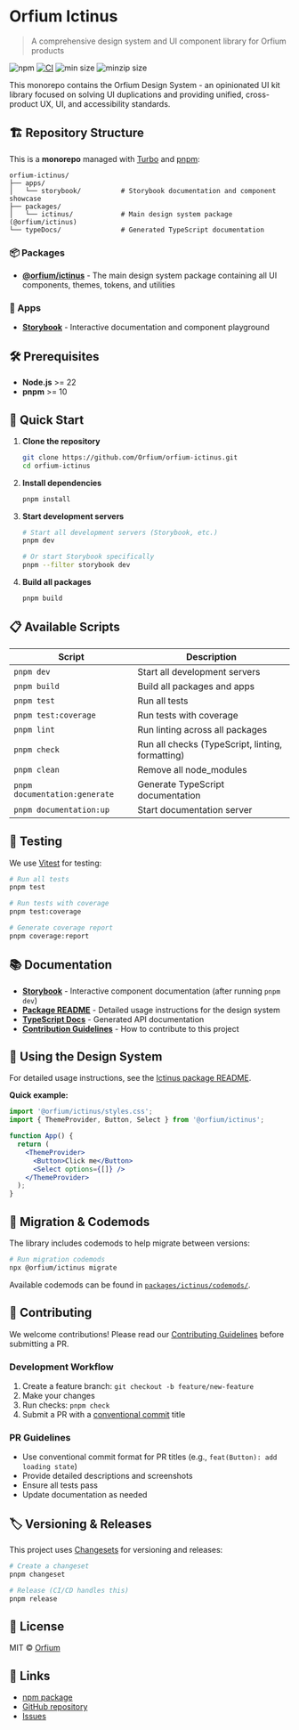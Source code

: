 # Orfium Ictinus

> A comprehensive design system and UI component library for Orfium products

![npm](https://img.shields.io/npm/v/@orfium/ictinus)
[![CI](https://github.com/Orfium/orfium-ictinus/workflows/CI/badge.svg)](https://github.com/Orfium/orfium-ictinus/actions)
![min size](https://img.shields.io/bundlephobia/min/@orfium/ictinus)
![minzip size](https://img.shields.io/bundlephobia/minzip/@orfium/ictinus)

This monorepo contains the Orfium Design System - an opinionated UI kit library focused on solving UI duplications and providing unified, cross-product UX, UI, and accessibility standards.

## 🏗️ Repository Structure

This is a **monorepo** managed with [Turbo](https://turbo.build/) and [pnpm](https://pnpm.io/):

```
orfium-ictinus/
├── apps/
│   └── storybook/          # Storybook documentation and component showcase
├── packages/
│   └── ictinus/            # Main design system package (@orfium/ictinus)
└── typeDocs/               # Generated TypeScript documentation
```

### 📦 Packages

- **[@orfium/ictinus](./packages/ictinus/)** - The main design system package containing all UI components, themes, tokens, and utilities

### 🚀 Apps

- **[Storybook](./apps/storybook/)** - Interactive documentation and component playground

## 🛠️ Prerequisites

- **Node.js** >= 22
- **pnpm** >= 10

## 🚀 Quick Start

1. **Clone the repository**

   ```bash
   git clone https://github.com/Orfium/orfium-ictinus.git
   cd orfium-ictinus
   ```

2. **Install dependencies**

   ```bash
   pnpm install
   ```

3. **Start development servers**

   ```bash
   # Start all development servers (Storybook, etc.)
   pnpm dev

   # Or start Storybook specifically
   pnpm --filter storybook dev
   ```

4. **Build all packages**
   ```bash
   pnpm build
   ```

## 📋 Available Scripts

| Script                        | Description                                      |
| ----------------------------- | ------------------------------------------------ |
| `pnpm dev`                    | Start all development servers                    |
| `pnpm build`                  | Build all packages and apps                      |
| `pnpm test`                   | Run all tests                                    |
| `pnpm test:coverage`          | Run tests with coverage                          |
| `pnpm lint`                   | Run linting across all packages                  |
| `pnpm check`                  | Run all checks (TypeScript, linting, formatting) |
| `pnpm clean`                  | Remove all node_modules                          |
| `pnpm documentation:generate` | Generate TypeScript documentation                |
| `pnpm documentation:up`       | Start documentation server                       |

## 🧪 Testing

We use [Vitest](https://vitest.dev/) for testing:

```bash
# Run all tests
pnpm test

# Run tests with coverage
pnpm test:coverage

# Generate coverage report
pnpm coverage:report
```

## 📚 Documentation

- **[Storybook](http://localhost:6006)** - Interactive component documentation (after running `pnpm dev`)
- **[Package README](./packages/ictinus/README.md)** - Detailed usage instructions for the design system
- **[TypeScript Docs](./typeDocs/)** - Generated API documentation
- **[Contribution Guidelines](./CONTRIBUTING.md)** - How to contribute to this project

## 🎨 Using the Design System

For detailed usage instructions, see the [Ictinus package README](./packages/ictinus/README.md).

**Quick example:**

```jsx
import '@orfium/ictinus/styles.css';
import { ThemeProvider, Button, Select } from '@orfium/ictinus';

function App() {
  return (
    <ThemeProvider>
      <Button>Click me</Button>
      <Select options={[]} />
    </ThemeProvider>
  );
}
```

## 🔄 Migration & Codemods

The library includes codemods to help migrate between versions:

```bash
# Run migration codemods
npx @orfium/ictinus migrate
```

Available codemods can be found in [`packages/ictinus/codemods/`](./packages/ictinus/codemods/).

## 🤝 Contributing

We welcome contributions! Please read our [Contributing Guidelines](./CONTRIBUTING.md) before submitting a PR.

### Development Workflow

1. Create a feature branch: `git checkout -b feature/new-feature`
2. Make your changes
3. Run checks: `pnpm check`
4. Submit a PR with a [conventional commit](https://conventionalcommits.org/) title

### PR Guidelines

- Use conventional commit format for PR titles (e.g., `feat(Button): add loading state`)
- Provide detailed descriptions and screenshots
- Ensure all tests pass
- Update documentation as needed

## 🏷️ Versioning & Releases

This project uses [Changesets](https://github.com/changesets/changesets) for versioning and releases:

```bash
# Create a changeset
pnpm changeset

# Release (CI/CD handles this)
pnpm release
```

## 📄 License

MIT © [Orfium](https://github.com/Orfium)

## 🔗 Links

- [npm package](https://www.npmjs.com/package/@orfium/ictinus)
- [GitHub repository](https://github.com/Orfium/orfium-ictinus)
- [Issues](https://github.com/Orfium/orfium-ictinus/issues)
